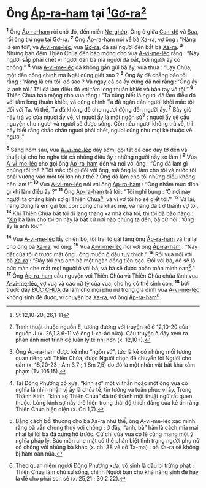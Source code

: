 # Ông [Áp-ra-ham]() tại [^1*][Gơ-ra]()[^1]
<sup><b>1</b></sup> Ông [Áp-ra-ham]() rời chỗ đó, đến miền [Ne-ghép](). Ông ở giữa [Can-đê]() và [Sua](), rồi ông trú ngụ tại [Gơ-ra](). <sup><b>2</b></sup> Ông [Áp-ra-ham]() nói về bà [Xa-ra](), vợ ông : “Nàng là em tôi”, và [A-vi-me-léc](), vua [Gơ-ra](), đã sai người đến bắt bà [Xa-ra](). <sup><b>3</b></sup> Nhưng ban đêm Thiên Chúa đến báo mộng cho vua [A-vi-me-léc]() rằng : “Này ngươi sắp phải chết vì người đàn bà mà ngươi đã bắt, bởi người ấy có chồng.” <sup><b>4</b></sup> Vua [A-vi-me-léc]() đã không gần gũi bà ấy, vua thưa : “Lạy Chúa, một dân công chính mà Ngài cũng giết sao ? <sup><b>5</b></sup> Ông ấy đã chẳng bảo tôi rằng : ‘Nàng là em tôi’ đó sao ? Và ngay cả bà ấy cũng đã nói rằng : ‘Ông ấy là anh tôi.’ Tôi đã làm điều đó với tấm lòng thuần khiết và bàn tay vô tội.” <sup><b>6</b></sup> Thiên Chúa báo mộng cho vua rằng : “Ta cũng biết là ngươi đã làm điều đó với tấm lòng thuần khiết, và cũng chính Ta đã ngăn cản ngươi khỏi mắc tội đối với Ta. Vì thế, Ta đã không để cho ngươi động đến người ấy. <sup><b>7</b></sup> Bây giờ hãy trả vợ của người ấy về, vì người ấy là một ngôn sứ[^2] : người ấy sẽ cầu nguyện cho ngươi và ngươi sẽ được sống. Còn nếu ngươi không trả về, thì hãy biết rằng chắc chắn ngươi phải chết, ngươi cũng như mọi kẻ thuộc về ngươi.”

<sup><b>8</b></sup> Sáng hôm sau, vua [A-vi-me-léc]() dậy sớm, gọi tất cả các đầy tớ đến và thuật lại cho họ nghe tất cả những điều ấy ; những người này sợ lắm ! <sup><b>9</b></sup> Vua [A-vi-me-léc]() cho gọi ông [Áp-ra-ham]() đến và nói với ông : “Ông đã làm gì chúng tôi thế ? Tôi mắc tội gì đối với ông, mà ông lại làm cho tôi và nước tôi phải vương vào một tội lớn như thế ? Ông đã làm cho tôi những điều không nên làm !” <sup><b>10</b></sup> Vua [A-vi-me-léc]() nói với ông [Áp-ra-ham]() : “Ông nhắm mục đích gì khi làm điều ấy ?” <sup><b>11</b></sup> Ông [Áp-ra-ham]() trả lời : “Tôi nghĩ bụng : ‘Ở nơi này người ta chẳng kính sợ gì Thiên Chúa[^3], và vì vợ tôi họ sẽ giết tôi.’” <sup><b>12</b></sup> Vả lại, nàng đúng là em gái tôi, con cùng cha khác mẹ, và nàng đã trở thành vợ tôi. <sup><b>13</b></sup> Khi Thiên Chúa bắt tôi đi lang thang xa nhà cha tôi, thì tôi đã bảo nàng : “[Xin]() bà làm cho tôi ơn này là bất cứ nơi nào chúng ta đến, bà cứ nói : ‘Ông ấy là anh tôi.’”

<sup><b>14</b></sup> Vua [A-vi-me-léc]() lấy chiên bò, tôi trai tớ gái tặng ông [Áp-ra-ham]() và trả lại cho ông bà [Xa-ra](), vợ ông. <sup><b>15</b></sup> Vua [A-vi-me-léc]() nói với ông [Áp-ra-ham]() : “Này đất của tôi ở trước mặt ông ; ông muốn ở đâu tuỳ thích.” <sup><b>16</b></sup> Rồi vua nói với bà [Xa-ra]() : “Đây tôi cho anh bà một ngàn đồng tiền bạc. Đối với bà, đó sẽ là bức màn che mắt mọi người ở với bà, và bà sẽ được hoàn toàn minh oan[^4].” <sup><b>17</b></sup> Ông [Áp-ra-ham]() cầu nguyện với Thiên Chúa và Thiên Chúa chữa lành vua [A-vi-me-léc](), vợ vua và các nữ tỳ của vua, cho họ có thể sinh con, <sup><b>18</b></sup> bởi trước đấy [ĐỨC CHÚA]() đã làm cho mọi phụ nữ trong gia đình vua [A-vi-me-léc]() không sinh đẻ được, vì chuyện bà [Xa-ra](), vợ ông [Áp-ra-ham]()[^5].

[^1]: Trình thuật thuộc nguồn E, tương đương với truyện kể ở 12,10-20 của nguồn J (x. 26,1.3.6-11 về ông I-xa-ác nữa). Câu truyện ở đây xem ra phản ánh một trình độ luân lý tế nhị hơn (x. 12,10+).
[^2]: Ông Áp-ra-ham được kể như “ngôn sứ”, tức là kẻ có những mối tương quan riêng với Thiên Chúa, được Người chọn để chuyển lời Người cho dân (x. 18,20-23 ; Am 3,7 ; 1 Sm 7,5) do đó là một nhân vật bất khả xâm phạm (Tv 105,15).
[^3]: Tại Đông Phương cổ xưa, “kính sợ” một vị thần hoặc một ông vua có nghĩa là nhìn nhận vị ấy là chúa tể, tin tưởng và tuân phục vị ấy. Trong Thánh Kinh, “kính sợ Thiên Chúa” đã trở thành một thuật ngữ rất quen thuộc. Lòng kính sợ này thể hiện trong thái độ thích đáng của kẻ tin rằng Thiên Chúa hiện diện (x. Cn 1,7).
[^4]: Bằng cách bồi thường cho bà Xa-ra như thế, ông A-vi-me-léc xác minh rằng bà vẫn chung thuỷ với chồng ; ở đây, “anh, bà” hẳn là cách mỉa mai nhại lại lời bà đã xưng hô trước. Cử chỉ của vua có lẽ cũng mang một ý nghĩa pháp lý. Bức màn che mặt có thể phân biệt tình trạng người phụ nữ có chồng với những bà khác (x. ch. 38 về cô Ta-ma) : bà Xa-ra sẽ không bị hàm oan nữa.
[^5]: Theo quan niệm người Đông Phương xưa, vô sinh là dấu bị trừng phạt ; Thiên Chúa làm chủ sự sống, chính Người ban cho khả năng sinh đẻ hay là để cho phải son sẻ (x. 25,21 ; 30,2.22).
[^1*]: St 12,10-20; 26,1-11